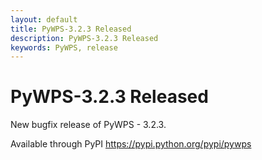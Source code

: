 ```yaml
---
layout: default
title: PyWPS-3.2.3 Released
description: PyWPS-3.2.3 Released
keywords: PyWPS, release
---
```


# PyWPS-3.2.3 Released

New bugfix release of PyWPS - 3.2.3.

Available through PyPI <https://pypi.python.org/pypi/pywps>
